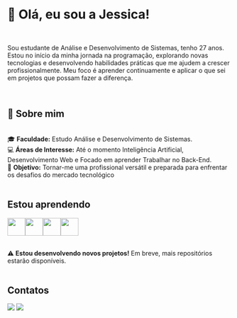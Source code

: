 # 👋 Olá, eu sou a Jessica!

<br>
<p>Sou estudante de Análise e Desenvolvimento de Sistemas, tenho 27 anos. Estou no início da minha jornada na programação, explorando novas tecnologias e desenvolvendo habilidades práticas que me ajudem a crescer profissionalmente. Meu foco é aprender continuamente e aplicar o que sei em projetos que possam fazer a diferença.</p>
<br>

## 🚀 Sobre mim

<br>
🎓 <strong>Faculdade:</strong> Estudo Análise e Desenvolvimento de Sistemas.<br>
💻 <strong>Áreas de Interesse:</strong> Até o momento Inteligência Artificial, Desenvolvimento Web e Focado em aprender Trabalhar no Back-End.<br>
🎯 <strong>Objetivo:</strong> Tornar-me uma profissional versátil e preparada para enfrentar os desafios do mercado tecnológico
<br><br>

## Estou aprendendo

<img src="https://cdn.jsdelivr.net/gh/devicons/devicon@latest/icons/html5/html5-original-wordmark.svg" width="40" height="40" /><img src="https://cdn.jsdelivr.net/gh/devicons/devicon@latest/icons/css3/css3-original-wordmark.svg" width="40" height="40" /><img src="https://cdn.jsdelivr.net/gh/devicons/devicon@latest/icons/python/python-original-wordmark.svg" width="40" height="40" /><img src="https://cdn.jsdelivr.net/gh/devicons/devicon@latest/icons/javascript/javascript-original.svg" width="40" height="40" />
<br><br>

⚠ <strong>Estou desenvolvendo novos projetos!</strong> Em breve, mais repositórios estarão disponíveis.
<br><br>

## Contatos

<div>
<a href = "jessica.apsantos@outlook.com"><img loading="lazy" src="https://img.shields.io/badge/Outlook-black?style=for-the-badge&logo=microsoft-outlook&logoColor=white"></a>
<a href="https://www.linkedin.com/in/jessica-apasantos-710b86223/" target="_blank"><img loading="lazy" src="https://img.shields.io/badge/-LinkedIn-%230077B5?style=for-the-badge&logo=linkedin&logoColor=white" target="_blank"></a>   
</div>
